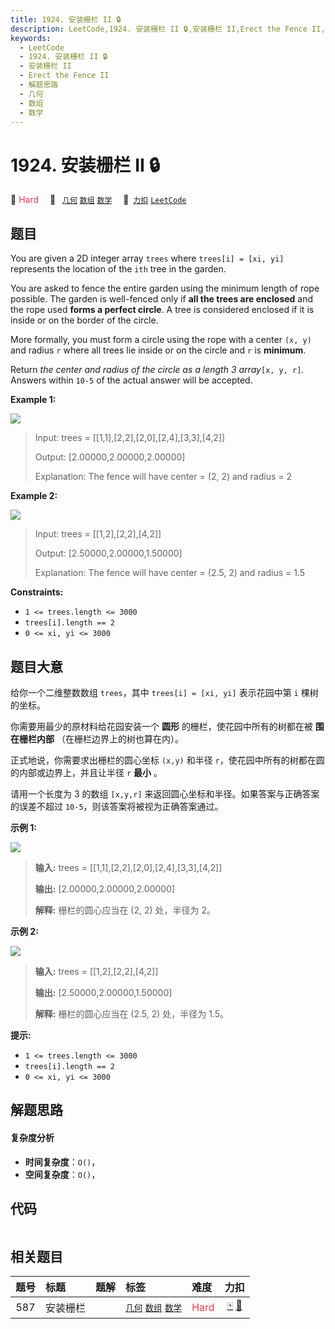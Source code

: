 ```yaml
---
title: 1924. 安装栅栏 II 🔒
description: LeetCode,1924. 安装栅栏 II 🔒,安装栅栏 II,Erect the Fence II,解题思路,几何,数组,数学
keywords:
  - LeetCode
  - 1924. 安装栅栏 II 🔒
  - 安装栅栏 II
  - Erect the Fence II
  - 解题思路
  - 几何
  - 数组
  - 数学
---
```


# 1924. 安装栅栏 II 🔒

🔴 <font color=#ff334b>Hard</font>&emsp; 🔖&ensp; [`几何`](/tag/geometry.md) [`数组`](/tag/array.md) [`数学`](/tag/math.md)&emsp; 🔗&ensp;[`力扣`](https://leetcode.cn/problems/erect-the-fence-ii) [`LeetCode`](https://leetcode.com/problems/erect-the-fence-ii)

## 题目

You are given a 2D integer array `trees` where `trees[i] = [xi, yi]`
represents the location of the `ith` tree in the garden.

You are asked to fence the entire garden using the minimum length of rope
possible. The garden is well-fenced only if **all the trees are enclosed** and
the rope used **forms a perfect circle**. A tree is considered enclosed if it
is inside or on the border of the circle.

More formally, you must form a circle using the rope with a center `(x, y)`
and radius `r` where all trees lie inside or on the circle and `r` is
**minimum**.

Return _the center and radius of the circle as a length 3 array_`[x, y, r]`_._
Answers within `10-5` of the actual answer will be accepted.



**Example 1:**

**![](https://fastly.jsdelivr.net/gh/doocs/leetcode@main/solution/1900-1999/1924.Erect%20the%20Fence%20II/images/trees1.png)**

> Input: trees = [[1,1],[2,2],[2,0],[2,4],[3,3],[4,2]]
> 
> Output: [2.00000,2.00000,2.00000]
> 
> Explanation: The fence will have center = (2, 2) and radius = 2

**Example 2:**

**![](https://fastly.jsdelivr.net/gh/doocs/leetcode@main/solution/1900-1999/1924.Erect%20the%20Fence%20II/images/trees2.png)**

> Input: trees = [[1,2],[2,2],[4,2]]
> 
> Output: [2.50000,2.00000,1.50000]
> 
> Explanation: The fence will have center = (2.5, 2) and radius = 1.5

**Constraints:**

  * `1 <= trees.length <= 3000`
  * `trees[i].length == 2`
  * `0 <= xi, yi <= 3000`


## 题目大意

给你一个二维整数数组 `trees`，其中 `trees[i] = [xi, yi]` 表示花园中第 `i` 棵树的坐标。

你需要用最少的原材料给花园安装一个 **圆形** 的栅栏，使花园中所有的树都在被 **围在栅栏内部** （在栅栏边界上的树也算在内）。

正式地说，你需要求出栅栏的圆心坐标 `(x,y)` 和半径 `r`，使花园中所有的树都在圆的内部或边界上，并且让半径 `r` **最小** 。

请用一个长度为 3 的数组 `[x,y,r]` 来返回圆心坐标和半径。如果答案与正确答案的误差不超过 `10-5`，则该答案将被视为正确答案通过。



**示例 1:**

**![](https://fastly.jsdelivr.net/gh/doocs/leetcode@main/solution/1900-1999/1924.Erect%20the%20Fence%20II/images/trees1.png)**

> 
> 
> 
> 
> 
> **输入:** trees = [[1,1],[2,2],[2,0],[2,4],[3,3],[4,2]]
> 
> **输出:** [2.00000,2.00000,2.00000]
> 
> **解释:** 栅栏的圆心应当在 (2, 2) 处，半径为 2。
> 
> 

**示例 2:**

**![](https://fastly.jsdelivr.net/gh/doocs/leetcode@main/solution/1900-1999/1924.Erect%20the%20Fence%20II/images/trees2.png)**

> 
> 
> 
> 
> 
> **输入:** trees = [[1,2],[2,2],[4,2]]
> 
> **输出:** [2.50000,2.00000,1.50000]
> 
> **解释:** 栅栏的圆心应当在 (2.5, 2) 处，半径为 1.5。
> 
> 



**提示:**

  * `1 <= trees.length <= 3000`
  * `trees[i].length == 2`
  * `0 <= xi, yi <= 3000`


## 解题思路

#### 复杂度分析

- **时间复杂度**：`O()`，
- **空间复杂度**：`O()`，

## 代码

```javascript

```

## 相关题目

<!-- prettier-ignore -->
| 题号 | 标题 | 题解 | 标签 | 难度 | 力扣 |
| :------: | :------ | :------: | :------ | :------ | :------: |
| 587 | 安装栅栏 |  |  [`几何`](/tag/geometry.md) [`数组`](/tag/array.md) [`数学`](/tag/math.md) | <font color=#ff334b>Hard</font> | [🀄️](https://leetcode.cn/problems/erect-the-fence) [🔗](https://leetcode.com/problems/erect-the-fence) |